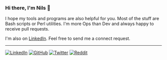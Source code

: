 ### Hi there, I'm Nils 👋

I hope my tools and programs are also helpful for you.
Most of the stuff are Bash scripts or Perl utilities.
I'm more Ops than Dev and always happy to receive pull requests.

I'm also on [LinkedIn](https://www.linkedin.com/in/cyclenerd/).
Feel free to send me a connect request.

---

[![LinkedIn](https://img.shields.io/badge/LinkedIn-%230077B5.svg?logo=linkedin&logoColor=white)](https://www.linkedin.com/in/cyclenerd/)
[![GitHub](https://img.shields.io/github/followers/Cyclenerd?style=social)](https://github.com/Cyclenerd?tab=followers)
[![Twitter](https://img.shields.io/twitter/follow/realCyclenerd?style=social)](https://twitter.com/realCyclenerd)
[![Reddit](https://img.shields.io/reddit/user-karma/combined/Cyclenerd?style=social)](https://www.reddit.com/user/Cyclenerd)
